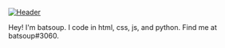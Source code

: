 [![Header](https://raw.githubusercontent.com/MartinHeinz/<OWNER>/<OWNER>/readme_header.png "Header")](https://some-url.dev/)

Hey! I'm batsoup. I code in html, css, js, and python.
Find me at batsoup#3060.
